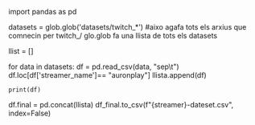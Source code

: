 import pandas as pd

datasets = glob.glob('datasets/twitch_*') #aixo agafa tots els arxius que comnecin per twitch_/ glo.glob fa una llista de tots els datasets

llist = []

for data in datasets:
    df = pd.read_csv(data, "sep\t")
    df.loc[df['streamer_name']== "auronplay"]
    llista.append(df)

    print(df)
df.final = pd.concat(llista)
df_final.to_csv(f"{streamer}-dateset.csv", index=False)
